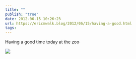 ```yaml
---
title: ""
publish: "true"
date: 2012-06-15 10:26:23
url: https://ericmwalk.blog/2012/06/15/having-a-good.html
tags: 
---
```


Having a good time today at the zoo

![](https://ericmwalk.blog/uploads/2022/72a1c2f7c0.jpg)